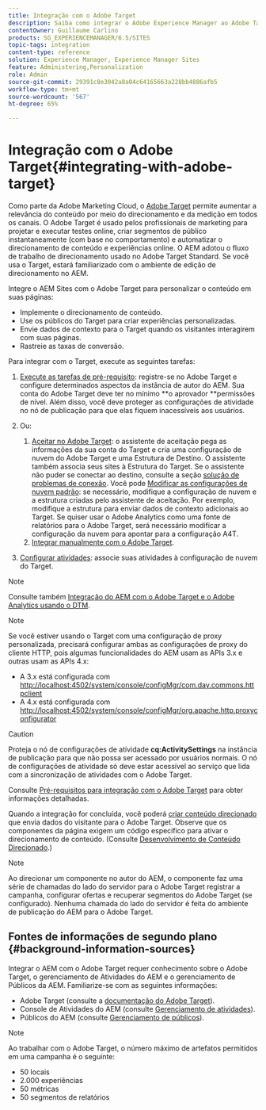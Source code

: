```yaml
---
title: Integração com o Adobe Target
description: Saiba como integrar o Adobe Experience Manager ao Adobe Target.
contentOwner: Guillaume Carlino
products: SG_EXPERIENCEMANAGER/6.5/SITES
topic-tags: integration
content-type: reference
solution: Experience Manager, Experience Manager Sites
feature: Administering,Personalization
role: Admin
source-git-commit: 29391c8e3042a8a04c64165663a228bb4886afb5
workflow-type: tm+mt
source-wordcount: '567'
ht-degree: 65%

---
```


# Integração com o Adobe Target{#integrating-with-adobe-target}

Como parte da Adobe Marketing Cloud, o [Adobe Target](https://www.adobe.com/ro/solutions/testing-targeting/testandtarget.html) permite aumentar a relevância do conteúdo por meio do direcionamento e da medição em todos os canais. O Adobe Target é usado pelos profissionais de marketing para projetar e executar testes online, criar segmentos de público instantaneamente (com base no comportamento) e automatizar o direcionamento de conteúdo e experiências online. O AEM adotou o fluxo de trabalho de direcionamento usado no Adobe Target Standard. Se você usa o Target, estará familiarizado com o ambiente de edição de direcionamento no AEM.

Integre o AEM Sites com o Adobe Target para personalizar o conteúdo em suas páginas:

* Implemente o direcionamento de conteúdo.
* Use os públicos do Target para criar experiências personalizadas.
* Envie dados de contexto para o Target quando os visitantes interagirem com suas páginas.
* Rastreie as taxas de conversão.

Para integrar com o Target, execute as seguintes tarefas:

1. [Execute as tarefas de pré-requisito](/help/sites-administering/target-requirements.md): registre-se no Adobe Target e configure determinados aspectos da instância de autor do AEM. Sua conta do Adobe Target deve ter no mínimo **o aprovador **permissões de nível. Além disso, você deve proteger as configurações de atividade no nó de publicação para que elas fiquem inacessíveis aos usuários.

1. Ou:

   1. [Aceitar no Adobe Target](/help/sites-administering/opt-in.md): o assistente de aceitação pega as informações da sua conta do Target e cria uma configuração de nuvem do Adobe Target e uma Estrutura de Destino. O assistente também associa seus sites à Estrutura do Target. Se o assistente não puder se conectar ao destino, consulte a seção [solução de problemas de conexão](/help/sites-administering/target-configuring.md#troubleshooting-target-connection-problems). Você pode [Modificar as configurações de nuvem padrão](/help/sites-administering/target-configuring.md#modifying-the-opt-in-wizard-configurations): se necessário, modifique a configuração de nuvem e a estrutura criadas pelo assistente de aceitação. Por exemplo, modifique a estrutura para enviar dados de contexto adicionais ao Target. Se quiser usar o Adobe Analytics como uma fonte de relatórios para o Adobe Target, será necessário modificar a configuração da nuvem para apontar para a configuração A4T.
   1. [Integrar manualmente com o Adobe Target](/help/sites-administering/target-configuring.md#manually-integrating-with-adobe-target).

1. [Configurar atividades](/help/sites-authoring/activitylib.md): associe suas atividades à configuração de nuvem do Target.

>[!NOTE]
>
>Consulte também [Integração do AEM com o Adobe Target e o Adobe Analytics usando o DTM](https://helpx.adobe.com/experience-manager/using/integrate-digital-marketing-solutions.html).

>[!NOTE]
>
>Se você estiver usando o Target com uma configuração de proxy personalizada, precisará configurar ambas as configurações de proxy do cliente HTTP, pois algumas funcionalidades do AEM usam as APIs 3.x e outras usam as APIs 4.x:
>
>* A 3.x está configurada com [http://localhost:4502/system/console/configMgr/com.day.commons.httpclient](http://localhost:4502/system/console/configMgr/com.day.commons.httpclient)
>* A 4.x está configurada com [http://localhost:4502/system/console/configMgr/org.apache.http.proxyconfigurator](http://localhost:4502/system/console/configMgr/org.apache.http.proxyconfigurator)
>

>[!CAUTION]
>
>Proteja o nó de configurações de atividade **cq:ActivitySettings** na instância de publicação para que não possa ser acessado por usuários normais. O nó de configurações de atividade só deve estar acessível ao serviço que lida com a sincronização de atividades com o Adobe Target.
>
>Consulte [Pré-requisitos para integração com o Adobe Target](/help/sites-administering/target-requirements.md#securing-the-activity-settings-node) para obter informações detalhadas.

Quando a integração for concluída, você poderá [criar conteúdo direcionado](/help/sites-authoring/content-targeting-touch.md) que envia dados do visitante para o Adobe Target. Observe que os componentes da página exigem um código específico para ativar o direcionamento de conteúdo. (Consulte [Desenvolvimento de Conteúdo Direcionado](/help/sites-developing/target.md).)

>[!NOTE]
>
>Ao direcionar um componente no autor do AEM, o componente faz uma série de chamadas do lado do servidor para o Adobe Target registrar a campanha, configurar ofertas e recuperar segmentos do Adobe Target (se configurado). Nenhuma chamada do lado do servidor é feita do ambiente de publicação do AEM para o Adobe Target.

## Fontes de informações de segundo plano {#background-information-sources}

Integrar o AEM com o Adobe Target requer conhecimento sobre o Adobe Target, o gerenciamento de Atividades do AEM e o gerenciamento de Públicos da AEM. Familiarize-se com as seguintes informações:

* Adobe Target (consulte a [documentação do Adobe Target](https://experienceleague.adobe.com/docs/target/using/target-home.html?lang=pt-BR)).
* Console de Atividades do AEM (consulte [Gerenciamento de atividades](/help/sites-authoring/activitylib.md)).
* Públicos do AEM (consulte [Gerenciamento de públicos](/help/sites-authoring/managing-audiences.md)).

>[!NOTE]
>
>Ao trabalhar com o Adobe Target, o número máximo de artefatos permitidos em uma campanha é o seguinte:
>
>* 50 locais
>* 2.000 experiências
>* 50 métricas
>* 50 segmentos de relatórios
>
